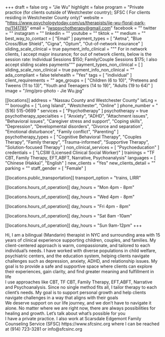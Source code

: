 +++
draft = false
org = "Jie Wu"
highlight = false
program = "Private practice (for clients outside of Westchester country); SFSC ( For clients residing in Westchester County only)"
website = "https://www.psychologytoday.com/us/therapists/jie-wu-floral-park-ny/1141785"
email = "jwspsychotherapy@gmail.com"
facebook = ""
twitter = ""
instagram = ""
linkedin = ""
youtube = ""
tiktok = ""
medium = ""
best_way_to_contact = [ "Email" ]
payment_types = [
  "Aetna",
  "Blue Cross/Blue Shield",
  "Cigna",
  "Optum",
  "Out-of-network insurance"
]
sliding_scale_clinical = true
payment_info_clinical = """
For in network clients, I accept major insurance; for out of network clients, below is the session rate: 
Individual Sessions $150; Family/Couple Sessions $175; I also accept sliding scales payments"""
payment_types_non_clinical = [ ]
sliding_scale_non_clinical = true
payment_info_non_clinical = ""
ada_compliant = false
telehealth = "Yes"
tags = [ "individual" ]
client_requirements = ""
age_groups = [
  "Children (6 to 10)",
  "Preteens and Tweens (11 to 13)",
  "Youth and Teenagers (14 to 19)",
  "Adults (19 to 64)"
]
image = "/img/pro-photo - Jie Wu.jpg"

[[locations]]
address = "Nassau County and Westchester County"
latLng = ""
boroughs = [ "Long Island", "Westchester", "Online" ]
phone_number = "(516) 515-0699 "
services = [ "Psychotherapy" ]
psychotherapy = true
psychotherapy_specialties = [
  "Anxiety",
  "ADHD",
  "Attachment issues",
  "Behavioral issues",
  "Caregiver stress and support",
  "Coping skills",
  "Depression",
  "Developmental disorders",
  "Divorce and separation",
  "Emotional disturbance",
  "Family conflict",
  "Parenting"
]
psychotherapy_types = [
  "Cognitive Behavioral Therapy",
  "Couples Therapy",
  "Family therapy",
  "Trauma-informed",
  "Supportive Therapy",
  "Solution-focused Therapy"
]
non_clinical_services = [ "Psychoeducation" ]
credentials = [ "LCSW (Licensed Clinical Social Worker)" ]
trainings = "TF CBT, Family Therapy, EFT,ABFT, Narrative, Psychoanalysis"
languages = [ "Chinese (Hakka)", "English" ]
new_clients = "Yes"
new_clients_detail = ""
parking = ""
staff_gender = [ "Female" ]

  [[locations.public_transportation]]
  transport_option = "trains, LIRR"

  [[locations.hours_of_operation]]
  day_hours = "Mon 4pm - 8pm"

  [[locations.hours_of_operation]]
  day_hours = "Wed 4pm - 8pm"

  [[locations.hours_of_operation]]
  day_hours = "Fri 4pm - 8pm"

  [[locations.hours_of_operation]]
  day_hours = "Sat 8am -10am"

  [[locations.hours_of_operation]]
  day_hours = "Sun 9am-12pm"
+++

Hi, I am a bilingual (Mandarin) therapist in NYC and surrounding area with 15 years of clinical experience supporting children, couples, and families. My client-centered approach is warm, compassionate, and tailored to each individual’s needs. I have worked with diverse populations in child welfare, psychiatric centers, and the education system, helping clients navigate challenges such as depression, anxiety, ADHD, and relationship issues. My goal is to provide a safe and supportive space where clients can explore their experiences, gain clarity, and find greater meaning and fulfillment in life <br>
I use approaches like CBT, TF CBT, Family Therapy, EFT,ABFT, Narrative and Psychoanalysis. Since no single method fits all, I tailor therapy to each client’s needs. My goal is to support personal growth and help clients navigate challenges in a way that aligns with their goals <br>
We deserve support on our life journey, and we don’t have to navigate it alone. No matter where we are right now, there are always possibilities for healing and growth. Let’s talk about what’s possible for you <br>
I have a private practice.  I also work at Scarsdale Edgemont Family Counseling Service (SFSC) https\://www\.sfcsinc.org where I can be reached at (914) 723-3281 or info\@sfcsinc.org
